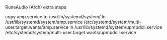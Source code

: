 RuneAudio (Arch) extra steps

copy amp.service to /usr/lib/systemd/system/
ln /usr/lib/systemd/system/amp.service /etc/systemd/system/multi-user.target.wants/amp.service
ln /usr/lib/systemd/system/upmpdcli.service /etc/systemd/system/multi-user.target.wants/upmpdcli.service
